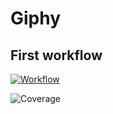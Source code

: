 # Giphy 
## First workflow 

[![Workflow](https://github.com/nselvak/day22giphy/actions/workflows/giphy.yaml/badge.svg)](https://github.com/nselvak/day22giphy/actions/workflows/giphy.yaml)

![Coverage](https://wintersong.sgp1.digitaloceanspaces.com/coverage/day22giphy/jacoco.svg)